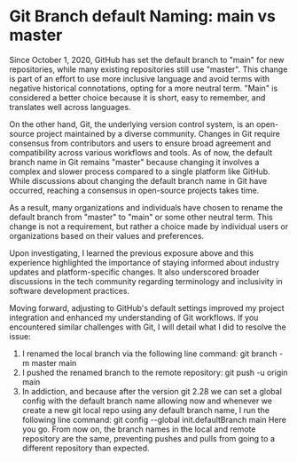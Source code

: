 # Git Branch default Naming: main vs master

Since October 1, 2020, GitHub has set the default branch to "main" for new repositories, while many existing repositories still use "master". This change is part of an effort to use more inclusive language and avoid terms with negative historical connotations, opting for a more neutral term. "Main" is considered a better choice because it is short, easy to remember, and translates well across languages.

On the other hand, Git, the underlying version control system, is an open-source project maintained by a diverse community. Changes in Git require consensus from contributors and users to ensure broad agreement and compatibility across various workflows and tools. As of now, the default branch name in Git remains "master" because changing it involves a complex and slower process compared to a single platform like GitHub. While discussions about changing the default branch name in Git have occurred, reaching a consensus in open-source projects takes time.

As a result, many organizations and individuals have chosen to rename the default branch from "master" to "main" or some other neutral term. This change is not a requirement, but rather a choice made by individual users or organizations based on their values and preferences.

Upon investigating, I learned the previous exposure above and this experience highlighted the importance of staying informed about industry updates and platform-specific changes. It also underscored broader discussions in the tech community regarding terminology and inclusivity in software development practices.

Moving forward, adjusting to GitHub's default settings improved my project integration and enhanced my understanding of Git workflows. If you encountered similar challenges with Git, I will detail what I did to resolve the issue:
1. I renamed the local branch via the following line command:
git branch -m master main
2. I pushed the renamed branch to the remote repository:
git push -u origin main
3. In addiction, and because after the version git 2.28 we can set a global config with the default branch name allowing now and whenever we create a new git local repo using any default branch name, I run the following line command:
git config --global init.defaultBranch main
Here you go. From now on, the branch names in the local and remote repository are the same, preventing pushes and pulls from going to a different repository than expected.
